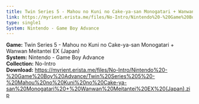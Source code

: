 ```yaml
---
title: Twin Series 5 - Mahou no Kuni no Cake-ya-san Monogatari + Wanwan Meitantei EX (Japan)
link: https://myrient.erista.me/files/No-Intro/Nintendo%20-%20Game%20Boy%20Advance/Twin%20Series%205%20-%20Mahou%20no%20Kuni%20no%20Cake-ya-san%20Monogatari%20+%20Wanwan%20Meitantei%20EX%20(Japan).zip
type: single1
System: Nintendo - Game Boy Advance
---
```

<b>Game:</b> Twin Series 5 - Mahou no Kuni no Cake-ya-san Monogatari + Wanwan Meitantei EX (Japan)<br>
<b>System:</b> Nintendo - Game Boy Advance<br>
<b>Collection:</b> No-Intro<br>
<b>Download:</b> https://myrient.erista.me/files/No-Intro/Nintendo%20-%20Game%20Boy%20Advance/Twin%20Series%205%20-%20Mahou%20no%20Kuni%20no%20Cake-ya-san%20Monogatari%20+%20Wanwan%20Meitantei%20EX%20(Japan).zip